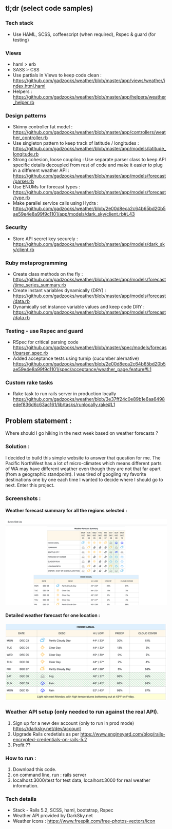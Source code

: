 ## tl;dr (select code samples)
### Tech stack
- Use HAML, SCSS, coffeescript (when required), Rspec & guard (for testing)
### Views
- haml > erb
- SASS > CSS
- Use partials in Views to keep code clean : https://github.com/gadzooks/weather/blob/master/app/views/weather/index.html.haml
- Helpers  : https://github.com/gadzooks/weather/blob/master/app/helpers/weather_helper.rb

### Design patterns
- Skinny controller fat model : https://github.com/gadzooks/weather/blob/master/app/controllers/weather_controller.rb
- Use singleton pattern to keep track of latitude / longitudes : https://github.com/gadzooks/weather/blob/master/app/models/latitude_longitude.rb
- Strong cohesion, loose coupling : Use separate parser class to keep API specific details decoupled from rest of code and make it easier to plug in a different weather API :
https://github.com/gadzooks/weather/blob/master/app/models/forecast/parser.rb
- Use ENUMs for forecast types : https://github.com/gadzooks/weather/blob/master/app/models/forecast/type.rb
- Make parallel service calls using Hydra : https://github.com/gadzooks/weather/blob/2e00d8eca2c64b65bd20b5ae59e4e8a99f9c1101/app/models/dark_sky/client.rb#L43

### Security
- Store API secret key securely : https://github.com/gadzooks/weather/blob/master/app/models/dark_sky/client.rb

### Ruby metaprogramming
- Create class methods on the fly : https://github.com/gadzooks/weather/blob/master/app/models/forecast/time_series_summary.rb
- Create instant variables dynamically (DRY) : https://github.com/gadzooks/weather/blob/master/app/models/forecast/data.rb
- Dynamically set instance variable values and keep code DRY : https://github.com/gadzooks/weather/blob/master/app/models/forecast/data.rb

### Testing - use Rspec and guard
- RSpec for critical parsing code
https://github.com/gadzooks/weather/blob/master/spec/models/forecast/parser_spec.rb
- Added acceptance tests using turnip (cucumber alernative) 
https://github.com/gadzooks/weather/blob/2e00d8eca2c64b65bd20b5ae59e4e8a99f9c1101/spec/acceptance/weather_page.feature#L1

### Custom rake tasks
- Rake task to run rails server in production locally 
https://github.com/gadzooks/weather/blob/3e37ff24c0e89b1e6aa6498edef836d6c63ac161/lib/tasks/runlocally.rake#L1

## Problem statement :
Where should I go hiking in the next week based on weather forecasts ?

### Solution :
I decided to build this simple website to answer that question for me. The Pacific NorthWest has a lot of micro-climates which means different parts of WA may have different weather even though they are not that far apart (from a geographic standpoint). I was tired of googling my favorite destinations one by one each time I wanted to decide where I should go to next. Enter this project.

### Screenshots :
#### Weather forecast summary for all the regions selected :
![Alt text](https://github.com/gadzooks/weather/blob/master/public/Weather-page-summary-table.png?raw=true "Weather forecast summary table")
#### Detailed weather forecast for one location :
![Alt text](https://github.com/gadzooks/weather/blob/master/public/Weather-detailed.png?raw=true "Detailed forecasat for one location")

### Weather API setup (only needed to run against the real API).
1) Sign up for a new dev account (only to run in prod mode) https://darksky.net/dev/account
2) Upgrade Rails credetials as per https://www.engineyard.com/blog/rails-encrypted-credentials-on-rails-5.2
3) Profit ??

### How to run :
1) Download this code.
2) on command line, run : rails server
3) localhost:3000/test for test data, localhost:3000 for real weather information.

### Tech details
* Stack - Rails 5.2, SCSS, haml, bootstrap, Rspec
* Weather API provided by DarkSky.net
* Weather icons : https://www.freepik.com/free-photos-vectors/icon
